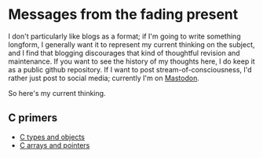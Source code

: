Messages from the fading present
====

I don't particularly like blogs as a format; if I'm going to write something longform, I generally want it to represent my current thinking on the subject, and I find that blogging discourages that kind of thoughtful revision and maintenance. If you want to see the history of my thoughts here, I do keep it as a public github repository. If I want to post stream-of-consciousness, I'd rather just post to social media; currently I'm on [Mastodon](https://hachyderm.io/@rjmccall).

So here's my current thinking.

C primers
---------

- [C types and objects](c-types-and-objects)
- [C arrays and pointers](c-arrays-and-pointers)
